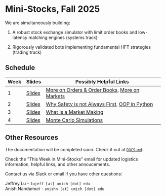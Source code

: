# Mini-Stocks, Fall 2025

We are simultaneously building:

1. A robust stock exchange simulator with limit order books and low-latency matching engines (systems track)

2. Rigorously validated bots implementing fundamental HFT strategies (trading track)

## Schedule

| **Week** | **Slides** | **Possibly Helpful Links** |
| --- | --- | --- |
| 1 | [Slides](https://docs.google.com/presentation/d/1HSSzH2-Ufh5kkEwkgSWHgj7pwASMvR1moZHCOuUJHrI/edit?usp=sharing) | [More on Orders & Order Books](https://optiver.com/explainers/orders-and-the-order-book/), [More on Markets](https://optiver.com/explainers/how-todays-stock-markets-work/) |
| 2 | [Slides](https://docs.google.com/presentation/d/1iQEGbS9_VWsT1r3T91QMxpnYoqTcMY2HyWwkTVj0jI4/edit?usp=sharing) | [Why Safety is not Always First](https://www.snoyman.com/blog/type-safety-doesnt-matter/), [OOP in Python](https://realpython.com/python3-object-oriented-programming/) |
| 3 | [Slides](https://docs.google.com/presentation/d/14WVJKXcfb_qP2zsm9I5DhivESNt_07FrniMfNoCEUXU/edit?usp=sharing) | [What is a Market Making](https://www.citadelsecurities.com/what-we-do/what-is-a-market-maker/) |
| 4 | [Slides](https://docs.google.com/presentation/d/1Q0EdQm0_Q2r2YpPqFR5g2a4N-dAUEXjgyY7Lrq-n3CQ/edit?usp=sharing) | [Monte Carlo Simulations](https://en.wikipedia.org/wiki/Monte_Carlo_method) |


## Other Resources

The documentation will be completed soon. Check it out at [`DOCS.md`](DOCS.md).

Check the "This Week in Mini-Stocks" email for updated logistics information, helpful links, and other annoucements.

Contact us via Slack or email if you have other questions:

Jeffrey Lu - `lujeff [at] umich [dot] edu`
<br>
Anish Nandamuri - `anishn [at] umich [dot] edu`
